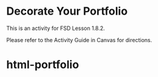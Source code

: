 # Decorate Your Portfolio

This is an activity for FSD Lesson 1.8.2.

Please refer to the Activity Guide in Canvas for directions.
# html-portfolio
